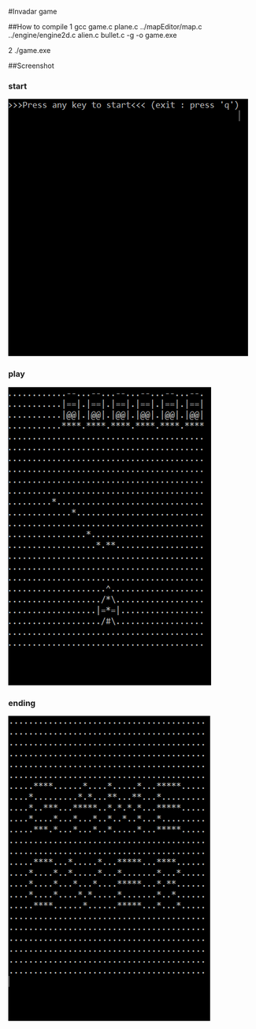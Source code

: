 #Invadar game

##How to compile 
1  gcc game.c plane.c ../mapEditor/map.c ../engine/engine2d.c alien.c bullet.c -g -o game.exe

2  ./game.exe

##Screenshot

### start 
![start](https://github.com/hyerimi/gittest/blob/master/invader/start.PNG?raw=true)

### play
![play](https://github.com/hyerimi/gittest/blob/master/invader/play.PNG?raw=true)

### ending
![ending](https://github.com/hyerimi/gittest/blob/master/invader/ending.PNG?raw=true)




